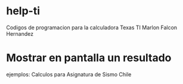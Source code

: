 # help-ti
 Codigos de programacion para la calculadora Texas TI
 Marlon Falcon Hernandez

# Mostrar en pantalla un resultado
ejemplos: Calculos para Asignatura de Sismo Chile


